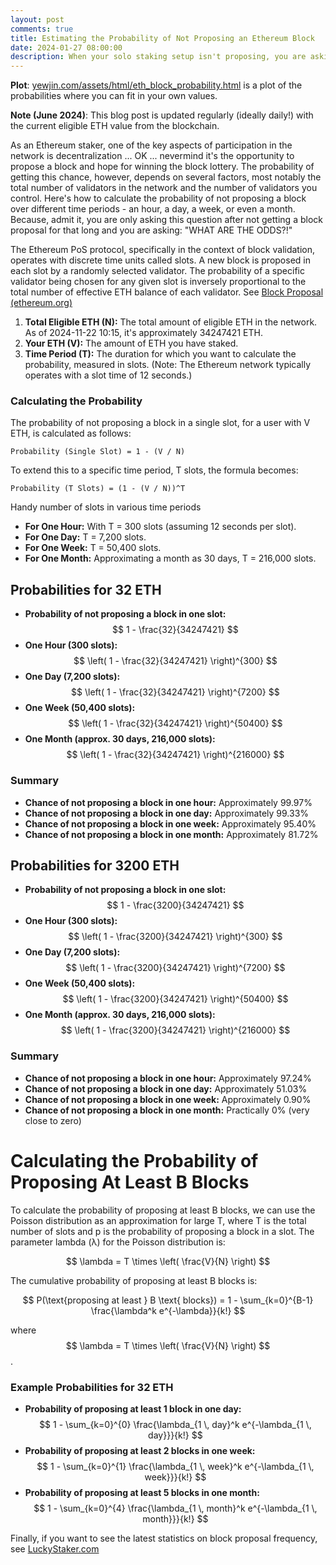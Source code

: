 ```yaml
---
layout: post
comments: true
title: Estimating the Probability of Not Proposing an Ethereum Block
date: 2024-01-27 08:00:00
description: When your solo staking setup isn't proposing, you are asking "WHAT ARE THE ODDS?!"
---
```

**Plot**: [yewjin.com/assets/html/eth_block_probability.html](https://www.yewjin.com/assets/html/eth_block_probability.html) is a plot of the probabilities where you can fit in your own values.

**Note (June 2024)**: This blog post is updated regularly (ideally daily!) with the current eligible ETH value from the blockchain.

As an Ethereum staker, one of the key aspects of participation in the network is decentralization ... OK ... nevermind it's the opportunity to propose a block and hope for winning the block lottery. The probability of getting this chance, however, depends on several factors, most notably the total number of validators in the network and the number of validators you control. Here's how to calculate the probability of not proposing a block over different time periods - an hour, a day, a week, or even a month. Because, admit it, you are only asking this question after not getting a block proposal for that long and you are asking: "WHAT ARE THE ODDS?!"

The Ethereum PoS protocol, specifically in the context of block validation, operates with discrete time units called slots. A new block is proposed in each slot by a randomly selected validator. The probability of a specific validator being chosen for any given slot is inversely proportional to the total number of effective ETH balance of each validator. See [Block Proposal (ethereum.org)](https://ethereum.org/en/developers/docs/consensus-mechanisms/pos/block-proposal/)

1. **Total Eligible ETH (N):** The total amount of eligible ETH in the network. As of 2024-11-22 10:15, it's approximately 34247421 ETH.
2. **Your ETH (V):** The amount of ETH you have staked.
3. **Time Period (T):** The duration for which you want to calculate the probability, measured in slots. (Note: The Ethereum network typically operates with a slot time of 12 seconds.)

### Calculating the Probability

The probability of not proposing a block in a single slot, for a user with V ETH, is calculated as follows:
```
Probability (Single Slot) = 1 - (V / N)
```

To extend this to a specific time period, T slots, the formula becomes:
```
Probability (T Slots) = (1 - (V / N))^T
```

Handy number of slots in various time periods

- **For One Hour:** With T = 300 slots (assuming 12 seconds per slot).
- **For One Day:** T = 7,200 slots.
- **For One Week:** T = 50,400 slots.
- **For One Month:** Approximating a month as 30 days, T = 216,000 slots.

## Probabilities for 32 ETH

- **Probability of not proposing a block in one slot:** $$ 1 - \frac{32}{34247421} $$
- **One Hour (300 slots):** $$ \left( 1 - \frac{32}{34247421} \right)^{300} $$
- **One Day (7,200 slots):** $$ \left( 1 - \frac{32}{34247421} \right)^{7200} $$
- **One Week (50,400 slots):** $$ \left( 1 - \frac{32}{34247421} \right)^{50400} $$
- **One Month (approx. 30 days, 216,000 slots):** $$ \left( 1 - \frac{32}{34247421} \right)^{216000} $$

### Summary
- **Chance of not proposing a block in one hour:** Approximately 99.97%
- **Chance of not proposing a block in one day:** Approximately 99.33%
- **Chance of not proposing a block in one week:** Approximately 95.40%
- **Chance of not proposing a block in one month:** Approximately 81.72%

## Probabilities for 3200 ETH

- **Probability of not proposing a block in one slot:** $$ 1 - \frac{3200}{34247421} $$
- **One Hour (300 slots):** $$ \left( 1 - \frac{3200}{34247421} \right)^{300} $$
- **One Day (7,200 slots):** $$ \left( 1 - \frac{3200}{34247421} \right)^{7200} $$
- **One Week (50,400 slots):** $$ \left( 1 - \frac{3200}{34247421} \right)^{50400} $$
- **One Month (approx. 30 days, 216,000 slots):** $$ \left( 1 - \frac{3200}{34247421} \right)^{216000} $$

### Summary
- **Chance of not proposing a block in one hour:** Approximately 97.24%
- **Chance of not proposing a block in one day:** Approximately 51.03%
- **Chance of not proposing a block in one week:** Approximately 0.90%
- **Chance of not proposing a block in one month:** Practically 0% (very close to zero)

# Calculating the Probability of Proposing At Least B Blocks

To calculate the probability of proposing at least B blocks, we can use the Poisson distribution as an approximation for large T, where T is the total number of slots and p is the probability of proposing a block in a slot. The parameter lambda (λ) for the Poisson distribution is:

$$ \lambda = T \times \left( \frac{V}{N} \right) $$

The cumulative probability of proposing at least B blocks is:

$$ P(\text{proposing at least } B \text{ blocks}) = 1 - \sum_{k=0}^{B-1} \frac{\lambda^k e^{-\lambda}}{k!} $$

where $$ \lambda = T \times \left( \frac{V}{N} \right) $$.

### Example Probabilities for 32 ETH

- **Probability of proposing at least 1 block in one day:** $$ 1 - \sum_{k=0}^{0} \frac{\lambda_{1 \, day}^k e^{-\lambda_{1 \, day}}}{k!} $$
- **Probability of proposing at least 2 blocks in one week:** $$ 1 - \sum_{k=0}^{1} \frac{\lambda_{1 \, week}^k e^{-\lambda_{1 \, week}}}{k!} $$
- **Probability of proposing at least 5 blocks in one month:** $$ 1 - \sum_{k=0}^{4} \frac{\lambda_{1 \, month}^k e^{-\lambda_{1 \, month}}}{k!} $$

Finally, if you want to see the latest statistics on block proposal frequency, see [LuckyStaker.com](https://luckystaker.com/home/)